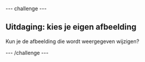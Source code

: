 --- challenge ---

## Uitdaging: kies je eigen afbeelding

Kun je de afbeelding die wordt weergegeven wijzigen?

--- /challenge ---